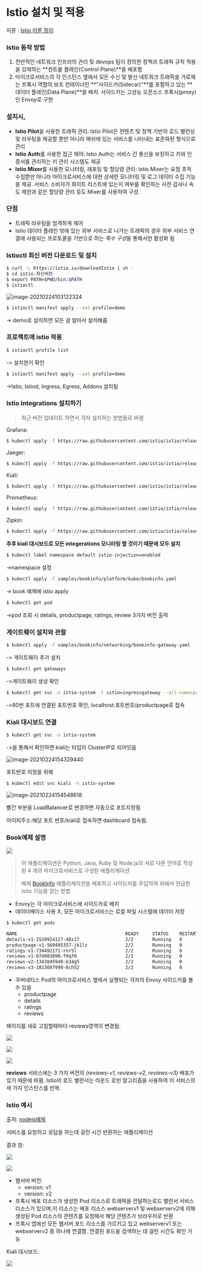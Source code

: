 # Istio 설치 및 적용

이론 : [Istio 이론 정리](https://www.notion.so/Docker-Kubernetes-c9168f4ed5f243da84b19111cd59210b)

### Istio 동작 방법

1. 전반적인 네트워크 인프라의 관리 및 devops 팀이 정의한 정책과 트래픽 규칙 적용을 강제하는 **컨트롤 플레인(Control Plane)**을 배포함
2. 마이크로서비스의 각 인스턴스 옆에서 모든 수신 및 발신 네트워크 트래픽을 가로채는 프록시 역할의 보조 컨테이너인 **"사이드카(Sidecar)"**를 포함하고 있는 **데이터 플레인(Data Plane)**을 배치. 사이드카는 고성능 오픈소스 프록시(proxy)인 Envoy로 구현



### 설치시,

- **Istio Pilot**을 사용한 트래픽 관리: Istio Pilot은 컨텐츠 및 정책 기반의 로드 밸런싱 및 라우팅을 제공할 뿐만 아니라 메쉬에 있는 서비스를 나타내는 표준화된 형식으로 관리
- **Istio Auth**를 사용한 접근 제어: Istio Auth는 서비스 간 통신을 보장하고 키와 인증서를 관리하는 키 관리 시스템도 제공
- **Istio Mixer**를 사용한 모니터링, 레포팅 및 할당량 관리: Istio Mixer는 요청 추적 수집뿐만 아니라 마이크로서비스에 대한 상세한 모니터링 및 로그 데이터 수집 기능을 제공. 서비스 소비자가 화이트 리스트에 있는지 여부를 확인하는 사전 검사나 속도 제한과 같은 할당량 관리 등도 Mixer를 사용하여 구성.  



### 단점

- 트래픽 라우팅을 엄격하게 제어
- Istio 데이터 플레인 밖에 있는 외부 서비스로 나가는 트래픽의 경우 외부 서비스 연결에 사용되는 프로토콜을 기반으로 하는 *특수 구성*을 통해서만 활성화 됨



### Istioctl 최신 버전 다운로드 및 설치

```bash
$ curl -L https://istio.io/downloadIstio | sh -
$ cd istio-최신버전
$ export PATH=$PWD/bin:$PATH
$ istioctl
```

![image-20210224103122324](./images/image1.png)

```bash
$ istioctl manifest apply --set profile=demo
```

-> demo로 설치하면 모든 걸 알아서 설치해줌



### 프로젝트에 istio 적용

```bash
$ istioctl profile list 
```

-> 설치한거 확인

```bash
$ istioctl manifest apply --set profile=demo
```

->Istio, Istiod, Ingress, Egress, Addons 설치됨



### Istio Integrations 설치하기

> 최근 버전 업데이트 하면서 각자 설치하는 방법들로 바뀜

Grafana:

```bash
$ kubectl apply -f https://raw.githubusercontent.com/istio/istio/release-1.9/samples/addons/grafana.yaml
```

Jaeger:

```bash
$ kubectl apply -f https://raw.githubusercontent.com/istio/istio/release-1.9/samples/addons/jaeger.yaml
```

Kiali:

```bash
$ kubectl apply -f https://raw.githubusercontent.com/istio/istio/release-1.9/samples/addons/kiali.yaml
```

Prometheus:

```bash
$ kubectl apply -f https://raw.githubusercontent.com/istio/istio/release-1.9/samples/addons/prometheus.yaml
```

Zipkin:

```bash
$ kubectl apply -f https://raw.githubusercontent.com/istio/istio/release-1.9/samples/addons/extras/zipkin.yaml
```

**추후 kiali 대시보드로 모든 integerations 모니터링 할 것이기 때문에 모두 설치**



```bash
$ kubectl label namespace default istio-injection=enabled
```

->namespace 설정

```bash
$ kubectl apply -f samples/bookinfo/platform/kube/bookinfo.yaml
```

-> book 예제에 istio apply

```bash
$ kubectl get pod
```

->pod 조회 시 details, productpage, ratings, review 3가지 버전 출력



### 게이트웨이 설치와 관찰

```bash
$ kubectl apply -f samples/bookinfo/networking/bookinfo-gateway.yaml
```

-> 게이트웨이 추가 설치

```bash
$ kubectl get gateways
```

->게이트웨이 생성 확인

```bash
$ kubectl get svc -n istio-system -l istio=ingressgateway --all-namespaces
```

->80번 포트에 연결된 포트번호 확인, localhost:포트번호/productpage로 접속



### Kiali 대시보드 연결

```bash
$ kubectl get svc -n istio-system
```

->을 통해서 확인하면 kiali는 타입이 ClusterIP로 되어잇음

![image-20210224154329440](./images/image2.png)

포트번호 지정을 위해 

```bash
$ kubectl edit svc kiali -n istio-system
```

![image-20210224154548618](./images/image3.png)

빨간 부분을 LoadBalancer로 변경하면 자동으로 포트지정됨

아이피주소:해당 포트 번호/kiali로 접속하면 dashboard 접속됨.



### Book예제 설명

![](https://github.com/IBM/microservices-traffic-management-using-istio/raw/master/images/istio-architecture.png)

> 이 애플리케이션은 Python, Java, Ruby 및 Node.js의 서로 다른 언어로 작성된 4 개의 마이크로서비스로 구성된 애플리케이션
>
> 예제 [BookInfo](https://istio.io/docs/samples/bookinfo.html) 애플리케이션을 배포하고 사이드카를 주입하여 위에서 언급한 Istio 기능을 얻는 방법

- Envoy는 각 마이크로서비스에 사이드카로 배치
- 데이터베이스 사용 X, 모든 마이크로서비스는 로컬 파일 시스템에 데이터 저장

```bash
$ kubectl get pods

NAME                                        READY     STATUS    RESTARTS   AGE
details-v1-1520924117-48z17                 2/2       Running   0          6m
productpage-v1-560495357-jk1lz              2/2       Running   0          6m
ratings-v1-734492171-rnr5l                  2/2       Running   0          6m
reviews-v1-874083890-f0qf0                  2/2       Running   0          6m
reviews-v2-1343845940-b34q5                 2/2       Running   0          6m
reviews-v3-1813607990-8ch52                 2/2       Running   0          6m
```

- 쿠버네티스 Pod의 마이크로서비스 옆에서 실행되는 각자의 Envoy 사이드카를 볼 수 있음
  - productpage
  - details
  - ratings
  - reviews

페이지를 새로 고침할때마다 reviews영역이 변경됨:

![](https://github.com/IBM/microservices-traffic-management-using-istio/raw/master/images/none.png)

![](https://github.com/IBM/microservices-traffic-management-using-istio/raw/master/images/black.png)

![](https://github.com/IBM/microservices-traffic-management-using-istio/raw/master/images/red.png)

**reviews** 서비스에는 3 가지 버전의 *(reviews-v1, reviews-v2, reviews-v3)* 배포가 있기 때문에 바뀜. Istio의 로드 밸런서는 라운드 로빈 알고리즘을 사용하여 이 서비스의 세 가지 인스턴스를 반복.



### Istio 예시

출처: [nodejs예제](https://octopus.com/blog/istio/the-sample-application)

서비스를 요청하고 응답을 하는데 걸린 시간 반환하는 애플리케이션<br/>

결과 창:

![](./images/image4.png)



![](https://i.octopus.com/blog/2019-09/istio/the-sample-application/istio-sample.svg)

- 웹서버 버전: 
  - version: v1
  - version: v2
- 프록시 배포 리소스가 생성한 Pod 리소스로 트래픽을 전달하는로드 밸런서 서비스 리소스가 있으며,이 리소스는 배포 리소스 webserverv1 및 webserverv2에 의해 생성된 Pod 리소스의 콘텐츠를 요청해서 해당 콘텐츠가 브라우저로 반환
- 프록시 앱에선 모든 웹서버 포드 리소스를 가르키고 있고 webserverv1 또는 webserverv2 중 하나에 연결함. 연결된 포드을 검색하는 데 걸린 시간도 확인 가능

Kiali 대시보드:

![](./images/image5.png)